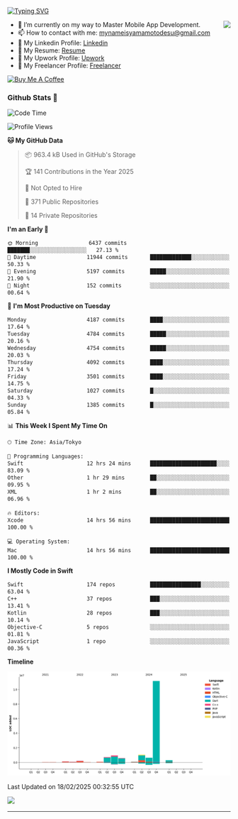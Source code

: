 
[![Typing SVG](https://readme-typing-svg.demolab.com/?lines=Thank+You+For+Visiting!!;You+Are+Welcome✨;I+am+Kyo+Yamamoto;Mobile+Developer)](https://git.io/typing-svg)
<p>
<img align="right" src="https://media.giphy.com/media/26ufdb3cYKwbRtYVW/giphy.gif" style="max-width:100%;" height="150px">

- 🌱 I’m currently on my way to Master Mobile App Development.
- 📫 How to contact with me: mynameisyamamotodesu@gmail.com
- 🔗 My Linkedin Profile: [Linkedin](https://www.linkedin.com/in/kyo-yamamoto-a2ab50239)
- 🔗 My Resume: [Resume](https://www.kickresume.com/cv/rNok4e/)
- 🔗 My Upwork Profile: [Upwork](https://www.upwork.com/freelancers/~01aa9115102bb4af25)
- 🔗 My Freelancer Profile: [Freelancer](https://www.freelancer.com/u/yamamotodesu)

<a href="https://www.buymeacoffee.com/kyoyamamoto" target="_blank"><img src="https://cdn.buymeacoffee.com/buttons/default-orange.png" alt="Buy Me A Coffee" height="41" width="174"></a>

### Github Stats 🥇 
<!--START_SECTION:waka-->
![Code Time](http://img.shields.io/badge/Code%20Time-1%2C064%20hrs%2027%20mins-blue)

![Profile Views](http://img.shields.io/badge/Profile%20Views-0-blue)

**🐱 My GitHub Data** 

> 📦 963.4 kB Used in GitHub's Storage 
 > 
> 🏆 141 Contributions in the Year 2025
 > 
> 🚫 Not Opted to Hire
 > 
> 📜 371 Public Repositories 
 > 
> 🔑 14 Private Repositories 
 > 
**I'm an Early 🐤** 

```text
🌞 Morning                6437 commits        ███████░░░░░░░░░░░░░░░░░░   27.13 % 
🌆 Daytime                11944 commits       █████████████░░░░░░░░░░░░   50.33 % 
🌃 Evening                5197 commits        █████░░░░░░░░░░░░░░░░░░░░   21.90 % 
🌙 Night                  152 commits         ░░░░░░░░░░░░░░░░░░░░░░░░░   00.64 % 
```
📅 **I'm Most Productive on Tuesday** 

```text
Monday                   4187 commits        ████░░░░░░░░░░░░░░░░░░░░░   17.64 % 
Tuesday                  4784 commits        █████░░░░░░░░░░░░░░░░░░░░   20.16 % 
Wednesday                4754 commits        █████░░░░░░░░░░░░░░░░░░░░   20.03 % 
Thursday                 4092 commits        ████░░░░░░░░░░░░░░░░░░░░░   17.24 % 
Friday                   3501 commits        ████░░░░░░░░░░░░░░░░░░░░░   14.75 % 
Saturday                 1027 commits        █░░░░░░░░░░░░░░░░░░░░░░░░   04.33 % 
Sunday                   1385 commits        █░░░░░░░░░░░░░░░░░░░░░░░░   05.84 % 
```


📊 **This Week I Spent My Time On** 

```text
🕑︎ Time Zone: Asia/Tokyo

💬 Programming Languages: 
Swift                    12 hrs 24 mins      █████████████████████░░░░   83.09 % 
Other                    1 hr 29 mins        ██░░░░░░░░░░░░░░░░░░░░░░░   09.95 % 
XML                      1 hr 2 mins         ██░░░░░░░░░░░░░░░░░░░░░░░   06.96 % 

🔥 Editors: 
Xcode                    14 hrs 56 mins      █████████████████████████   100.00 % 

💻 Operating System: 
Mac                      14 hrs 56 mins      █████████████████████████   100.00 % 
```

**I Mostly Code in Swift** 

```text
Swift                    174 repos           ████████████████░░░░░░░░░   63.04 % 
C++                      37 repos            ███░░░░░░░░░░░░░░░░░░░░░░   13.41 % 
Kotlin                   28 repos            ███░░░░░░░░░░░░░░░░░░░░░░   10.14 % 
Objective-C              5 repos             ░░░░░░░░░░░░░░░░░░░░░░░░░   01.81 % 
JavaScript               1 repo              ░░░░░░░░░░░░░░░░░░░░░░░░░   00.36 % 
```



**Timeline**

![Lines of Code chart](https://raw.githubusercontent.com/YamamotoDesu/YamamotoDesu/main/assets/bar_graph.png)


 Last Updated on 18/02/2025 00:32:55 UTC
<!--END_SECTION:waka-->

![](https://github-profile-summary-cards.vercel.app/api/cards/profile-details?username=YamamotoDesu&theme=vue)

----
